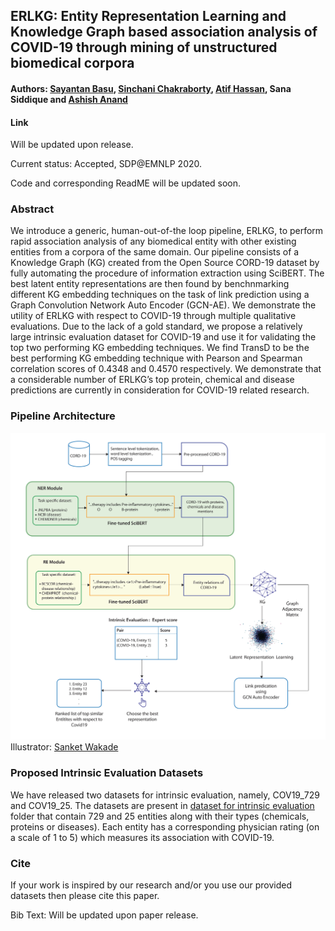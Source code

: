 ## ERLKG: Entity Representation Learning and Knowledge Graph based association analysis of COVID-19 through mining of unstructured biomedical corpora
#### Authors: [Sayantan Basu](https://www.linkedin.com/in/sayantan-basu-a29861a1/), [Sinchani Chakraborty](https://www.linkedin.com/in/sinchani-chakraborty-087321ab/), [Atif Hassan](https://www.linkedin.com/in/atif-hassan-1a8a45127/), Sana Siddique and [Ashish Anand](https://www.linkedin.com/in/anandashish/)
#### Link
Will be updated upon release.

Current status: Accepted, SDP@EMNLP 2020.

Code and corresponding ReadME will be updated soon.

### Abstract
We introduce a generic, human-out-of-the loop pipeline, ERLKG, to perform rapid association analysis of any biomedical entity with other existing entities from a corpora of the same domain. Our pipeline consists of a Knowledge Graph (KG) created from the Open Source CORD-19 dataset by fully automating the procedure of information extraction using SciBERT. The best latent entity representations are then found by benchnmarking different KG embedding techniques on the task of link prediction using a Graph Convolution Network Auto Encoder (GCN-AE). We demonstrate the utility of ERLKG with respect to COVID-19 through multiple qualitative evaluations. Due to the lack of a gold standard, we propose a relatively large intrinsic evaluation dataset for COVID-19 and use it for validating the top two performing KG embedding techniques. We find TransD to be the best performing KG embedding technique with Pearson and Spearman correlation scores of 0.4348 and 0.4570 respectively. We demonstrate that a considerable number of ERLKG’s top protein, chemical and disease predictions are currently in consideration for COVID-19 related research.

### Pipeline Architecture
![ERLKG diagram](Images/ERLKG_illustration.jpg)
Illustrator: [Sanket Wakade](https://www.linkedin.com/in/sanket-wakade/)

### Proposed Intrinsic Evaluation Datasets
We have released two datasets for intrinsic evaluation, namely, COV19_729 and COV19_25. The datasets are present in [dataset for intrinsic evaluation](https://github.com/sayantanbasu05/ERKLG/tree/master/Dataset%20for%20Intrinsic%20Evaluation) folder that contain 729 and 25 entities along with their types (chemicals, proteins or diseases). Each entity has a corresponding physician rating (on a scale of 1 to 5) which measures its association with COVID-19.

### Cite
If your work is inspired by our research and/or you use our provided datasets then please cite this paper.

Bib Text: Will be updated upon paper release.
